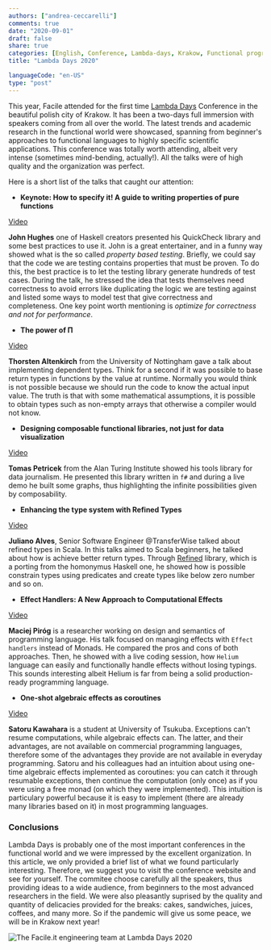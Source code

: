 ```yaml
---
authors: ["andrea-ceccarelli"]
comments: true
date: "2020-09-01"
draft: false
share: true
categories: [English, Conference, Lambda-days, Krakow, Functional programming]
title: "Lambda Days 2020"

languageCode: "en-US"
type: "post"
---
```


This year, Facile attended for the first time [Lambda Days](https://www.lambdadays.org/lambdadays2020) Conference in the beautiful polish city of Krakow.
It has been a two-days full immersion with speakers coming from all over the world.
The latest trends and academic research in the functional world were showcased, spanning from beginner's approaches to functional languages to highly specific scientific applications.
This conference was totally worth attending, albeit very intense (sometimes mind-bending, actually!). All the talks were of high quality and the organization was perfect.

Here is a short list of the talks that caught our attention:

- **Keynote: How to specify it! A guide to writing properties of pure functions**

[Video](https://www.youtube.com/watch?v=G0NUOst-53U&list=PLvL2NEhYV4ZsV9Bw0wp1P46SOdtk4pFW6&index=3&t=0s)

**John Hughes** one of Haskell creators presented his QuickCheck library and some best practices to use it.
John is a great entertainer, and in a funny way showed what is the so called *property based testing*.
Briefly, we could say that the code we are testing contains properties that must be proven. To do this, the best practice 
is to let the testing library generate hundreds of test cases.
During the talk, he stressed the idea that tests themselves need correctness to avoid errors like duplicating the logic 
we are testing against and listed some ways to model test that give correctness and completeness.
One key point worth mentioning is *optimize for correctness and not for performance*. 


- **The power of Π**

[Video](https://www.youtube.com/watch?v=3zT5eVHpQwA&list=PLvL2NEhYV4ZsV9Bw0wp1P46SOdtk4pFW6&index=13&t=0s)

**Thorsten Altenkirch** from the University of Nottingham gave a talk about implementing dependent types.
Think for a second if it was possible to base return types in functions by the value at runtime. Normally you would think is not possible because we should run the code to know the actual input value.
The truth is that with some mathematical assumptions, it is possible to obtain types such as non-empty arrays that otherwise a compiler would not know.

- **Designing composable functional libraries, not just for data visualization**

[Video](https://www.youtube.com/watch?v=G1Dp0NtQHeY&list=PLvL2NEhYV4ZsV9Bw0wp1P46SOdtk4pFW6&index=11&t=0s)

**Tomas Petricek** from the Alan Turing Institute showed his tools library for data journalism.
He presented this library written in `f#` and during a live demo he built some graphs, thus highlighting the infinite possibilities given by composability.

- **Enhancing the type system with Refined Types**

[Video](https://www.youtube.com/watch?v=Fx8WXcAZWuk&list=PLvL2NEhYV4ZsV9Bw0wp1P46SOdtk4pFW6&index=28&t=0s)

**Juliano Alves**, Senior Software Engineer @TransferWise talked about refined types in Scala.
In this talks aimed to Scala beginners, he talked about how is achieve better return types.
Through [Refined](https://github.com/fthomas/refined) library, which is a porting from the homonymus Haskell one, he showed how is possible
constrain types using predicates and create types like below zero number and so on.


- **Effect Handlers: A New Approach to Computational Effects**

[Video](https://www.youtube.com/watch?v=6lv_E-CjGzg&list=PLvL2NEhYV4ZsV9Bw0wp1P46SOdtk4pFW6&index=37&t=0s)

**Maciej Piróg** is a researcher working on design and semantics of programming language.
His talk focused on managing effects with `Effect handlers` instead of Monads. He compared the pros and cons of both approaches. Then, 
he showed with a live coding session, how `Helium` language can easily and functionally handle effects without losing typings.
This sounds interesting albeit Helium is far from being a solid production-ready programming language.


- **One-shot algebraic effects as coroutines**

[Video](https://www.youtube.com/watch?v=JQwc1OBOt5k&list=PLvL2NEhYV4ZsV9Bw0wp1P46SOdtk4pFW6&index=22&t=0s)

**Satoru Kawahara** is a student at University of Tsukuba.
Exceptions can't resume computations, while algebraic effects can. The latter, and their advantages, are not available on commercial programming languages, therefore 
some of the advantages they provide are not available in everyday programming.
Satoru and his colleagues had an intuition about using one-time algebraic effects implemented as coroutines: you can catch it through resumable exceptions, 
then continue the computation (only once) as if you were using a free monad (on which they were implemented).
This intuition is particulary powerful because it is easy to implement (there are already many libraries based on it) in most programming languages.

### Conclusions

Lambda Days is probably one of the most important conferences in the functional world and we were impressed by the excellent organization. In this article, we only 
provided a brief list of what we found particularly interesting. Therefore, we suggest you to visit the conference website and see for yourself.
The commitee choose carefully all the speakers, thus providing ideas to a wide audience, from beginners to the most advanced researchers in the field.
We were also pleasantly suprised by the quality and quantity of delicacies provided for the breaks: cakes, sandwiches, juices, coffees, and many more.
So if the pandemic will give us some peace, we will be in Krakow next year!

![The Facile.it engineering team at Lambda Days 2020](/images/lambda-days-2020/the-team.jpg)
